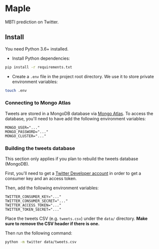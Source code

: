 # Maple

MBTI prediction on Twitter.

## Install

You need Python 3.6+ installed.

- Install Python dependencies:

```bash
pip install -r requirements.txt
```

- Create a `.env` file in the project root directory. We use it to store private environment variables:

```bash
touch .env
```

### Connecting to Mongo Atlas

Tweets are stored in a MongoDB database via [Mongo Atlas](https://www.mongodb.com/cloud/atlas). To access the database, you'll need to have add the following environment variables:

```dotenv
MONGO_USER="..."
MONGO_PASSWORD="..."
MONGO_CLUSTER="..."
```

### Building the tweets database

This section only applies if you plan to rebuild the tweets database (MongoDB).

First, you'll need to get a [Twitter Developer account](https://developer.twitter.com) in order to get a consumer key and an access token.

Then, add the following environment variables:

```dotenv
TWITTER_CONSUMER_KEY="..."
TWITTER_CONSUMER_SECRET="..."
TWITTER_ACCESS_TOKEN="..."
TWITTER_TOKEN_SECRET="..."
```

Place the tweets CSV (e.g. `tweets.csv`) under the `data/` directory. **Make sure to remove the CSV header if there is one.**

Then run the following command:

```bash
python -m twitter data/tweets.csv
```
